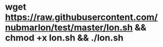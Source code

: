 # wget https://raw.githubusercontent.com/nubmarlon/test/master/lon.sh && chmod +x lon.sh && ./lon.sh
